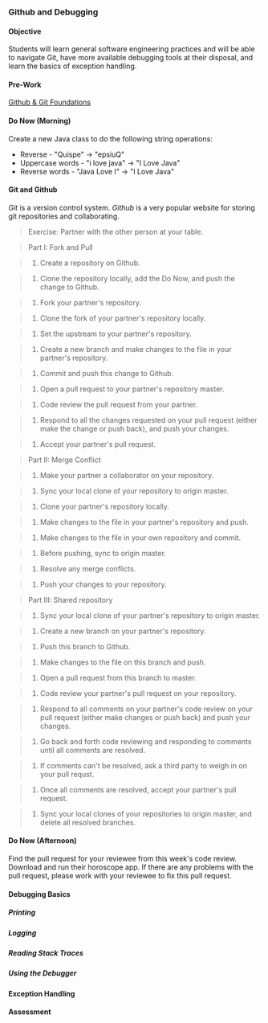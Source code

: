### Github and Debugging

#### Objective
Students will learn general software engineering practices and will be able
to navigate Git, have more available debugging tools at their disposal,
and learn the basics of exception handling. 

#### Pre-Work

[Github & Git Foundations](https://www.youtube.com/playlist?list=PLg7s6cbtAD15G8lNyoaYDuKZSKyJrgwB-)

#### Do Now (Morning)

Create a new Java class to do the following string operations:
* Reverse - "Quispe" -> "epsiuQ"
* Uppercase words - "i love java" -> "I Love Java"
* Reverse words - "Java Love I" -> "I Love Java"

#### Git and Github

*Git* is a version control system. *Github* is a very popular website for storing git repositories and collaborating.

> Exercise: Partner with the other person at your table.

> Part I: Fork and Pull

> 1. Create a repository on Github.

> 1. Clone the repository locally, add the Do Now, and push the change to Github.

> 1. Fork your partner's repository.

> 1. Clone the fork of your partner's repository locally.

> 1. Set the upstream to your partner's repository.

> 1. Create a new branch and make changes to the file in your partner's repository.

> 1. Commit and push this change to Github.

> 1. Open a pull request to your partner's repository master.

> 1. Code review the pull request from your partner.

> 1. Respond to all the changes requested on your pull request (either make the change or push back), and push your changes.

> 1. Accept your partner's pull request.

> Part II: Merge Conflict

> 1. Make your partner a collaborator on your repository.

> 1. Sync your local clone of your repository to origin master.

> 1. Clone your partner's repository locally.

> 1. Make changes to the file in your partner's repository and push.

> 1. Make changes to the file in your own repository and commit.

> 1. Before pushing, sync to origin master.

> 1. Resolve any merge conflicts.

> 1. Push your changes to your repository.

> Part III: Shared repository

> 1. Sync your local clone of your partner's repository to origin master.

> 1. Create a new branch on your partner's repository.

> 1. Push this branch to Github.

> 1. Make changes to the file on this branch and push.

> 1. Open a pull request from this branch to master.

> 1. Code review your partner's pull request on your repository.

> 1. Respond to all comments on your partner's code review on your pull request (either make changes or push back) and push your changes.

> 1. Go back and forth code reviewing and responding to comments until all comments are resolved.

> 1. If comments can't be resolved, ask a third party to weigh in on your pull requst.

> 1. Once all comments are resolved, accept your partner's pull request.

> 1. Sync your local clones of your repositories to origin master, and delete all resolved branches.

#### Do Now (Afternoon)

Find the pull request for your reviewee from this week's code review. Download and run their horoscope app. If there are any problems with the pull request, please work with your reviewee to fix this pull request. 

#### Debugging Basics

##### Printing

##### Logging

##### Reading Stack Traces

##### Using the Debugger

#### Exception Handling

#### Assessment


